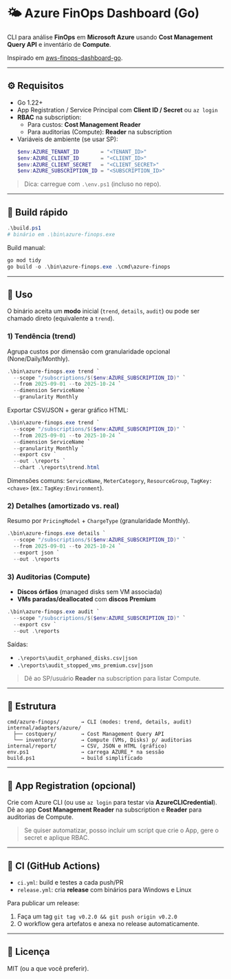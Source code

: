 # 🌤️ Azure FinOps Dashboard (Go)

CLI para análise **FinOps** em **Microsoft Azure** usando **Cost Management Query API** e inventário de **Compute**.

Inspirado em [aws-finops-dashboard-go](https://github.com/Jessehoppus/aws-finops-dashboard-go).

---

## ⚙️ Requisitos

- Go 1.22+
- App Registration / Service Principal com **Client ID / Secret** ou `az login`
- **RBAC** na subscription:
  - Para custos: **Cost Management Reader**
  - Para auditorias (Compute): **Reader** na subscription
- Variáveis de ambiente (se usar SP):
  ```powershell
  $env:AZURE_TENANT_ID       = "<TENANT_ID>"
  $env:AZURE_CLIENT_ID       = "<CLIENT_ID>"
  $env:AZURE_CLIENT_SECRET   = "<CLIENT_SECRET>"
  $env:AZURE_SUBSCRIPTION_ID = "<SUBSCRIPTION_ID>"
  ```

> Dica: carregue com `.\env.ps1` (incluso no repo).

---

## 🚀 Build rápido

```powershell
.\build.ps1
# binário em .\bin\azure-finops.exe
```

Build manual:
```powershell
go mod tidy
go build -o .\bin\azure-finops.exe .\cmd\azure-finops
```

---

## 🧭 Uso

O binário aceita um **modo** inicial (`trend`, `details`, `audit`) ou pode ser chamado direto (equivalente a `trend`).

### 1) Tendência (trend)
Agrupa custos por dimensão com granularidade opcional (None/Daily/Monthly).

```powershell
.\bin\azure-finops.exe trend `
  --scope "/subscriptions/$($env:AZURE_SUBSCRIPTION_ID)" `
  --from 2025-09-01 --to 2025-10-24 `
  --dimension ServiceName `
  --granularity Monthly
```

Exportar CSV/JSON + gerar gráfico HTML:
```powershell
.\bin\azure-finops.exe trend `
  --scope "/subscriptions/$($env:AZURE_SUBSCRIPTION_ID)" `
  --from 2025-09-01 --to 2025-10-24 `
  --dimension ServiceName `
  --granularity Monthly `
  --export csv `
  --out .\reports `
  --chart .\reports\trend.html
```

Dimensões comuns: `ServiceName`, `MeterCategory`, `ResourceGroup`, `TagKey:<chave>` (ex.: `TagKey:Environment`).

### 2) Detalhes (amortizado vs. real)
Resumo por `PricingModel` + `ChargeType` (granularidade Monthly).

```powershell
.\bin\azure-finops.exe details `
  --scope "/subscriptions/$($env:AZURE_SUBSCRIPTION_ID)" `
  --from 2025-09-01 --to 2025-10-24 `
  --export json `
  --out .\reports
```

### 3) Auditorias (Compute)
- **Discos órfãos** (managed disks sem VM associada)
- **VMs paradas/deallocated** com **discos Premium**

```powershell
.\bin\azure-finops.exe audit `
  --scope "/subscriptions/$($env:AZURE_SUBSCRIPTION_ID)" `
  --export csv `
  --out .\reports
```

Saídas:
- `.\reports\audit_orphaned_disks.csv|json`
- `.\reports\audit_stopped_vms_premium.csv|json`

> Dê ao SP/usuário **Reader** na subscription para listar Compute.

---

## 🧱 Estrutura

```
cmd/azure-finops/       → CLI (modes: trend, details, audit)
internal/adapters/azure/
  ├── costquery/        → Cost Management Query API
  └── inventory/        → Compute (VMs, Disks) p/ auditorias
internal/report/        → CSV, JSON e HTML (gráfico)
env.ps1                 → carrega AZURE_* na sessão
build.ps1               → build simplificado
```

---

## 🔐 App Registration (opcional)
Crie com Azure CLI (ou use `az login` para testar via **AzureCLICredential**). Dê ao app **Cost Management Reader** na subscription e **Reader** para auditorias de Compute.

> Se quiser automatizar, posso incluir um script que crie o App, gere o secret e aplique RBAC.

---

## 🧪 CI (GitHub Actions)
- `ci.yml`: build e testes a cada push/PR
- `release.yml`: cria **release** com binários para Windows e Linux

Para publicar um release:
1. Faça um tag `git tag v0.2.0 && git push origin v0.2.0`
2. O workflow gera artefatos e anexa no release automaticamente.

---

## 📜 Licença
MIT (ou a que você preferir).
